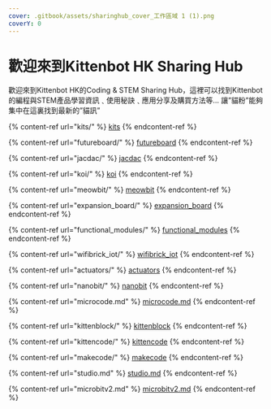```yaml
---
cover: .gitbook/assets/sharinghub_cover_工作區域 1 (1).png
coverY: 0
---
```


# 歡迎來到Kittenbot HK Sharing Hub

歡迎來到Kittenbot HK的Coding & STEM Sharing Hub，這裡可以找到Kittenbot 的編程與STEM產品學習資訊﹑使用秘訣﹑應用分享及購買方法等… 讓”貓粉”能夠集中在這裏找到最新的”貓訊”

{% content-ref url="kits/" %}
[kits](kits/)
{% endcontent-ref %}

{% content-ref url="futureboard/" %}
[futureboard](futureboard/)
{% endcontent-ref %}

{% content-ref url="jacdac/" %}
[jacdac](jacdac/)
{% endcontent-ref %}

{% content-ref url="koi/" %}
[koi](koi/)
{% endcontent-ref %}

{% content-ref url="meowbit/" %}
[meowbit](meowbit/)
{% endcontent-ref %}

{% content-ref url="expansion_board/" %}
[expansion\_board](expansion\_board/)
{% endcontent-ref %}

{% content-ref url="functional_modules/" %}
[functional\_modules](functional\_modules/)
{% endcontent-ref %}

{% content-ref url="wifibrick_iot/" %}
[wifibrick\_iot](wifibrick\_iot/)
{% endcontent-ref %}

{% content-ref url="actuators/" %}
[actuators](actuators/)
{% endcontent-ref %}

{% content-ref url="nanobit/" %}
[nanobit](nanobit/)
{% endcontent-ref %}

{% content-ref url="microcode.md" %}
[microcode.md](microcode.md)
{% endcontent-ref %}

{% content-ref url="kittenblock/" %}
[kittenblock](kittenblock/)
{% endcontent-ref %}

{% content-ref url="kittencode/" %}
[kittencode](kittencode/)
{% endcontent-ref %}

{% content-ref url="makecode/" %}
[makecode](makecode/)
{% endcontent-ref %}

{% content-ref url="studio.md" %}
[studio.md](studio.md)
{% endcontent-ref %}

{% content-ref url="microbitv2.md" %}
[microbitv2.md](microbitv2.md)
{% endcontent-ref %}
